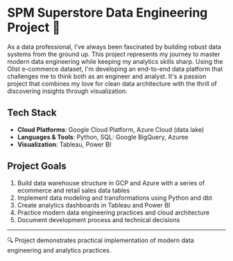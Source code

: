 # SPM Superstore Data Engineering Project 🚀

As a data professional, I've always been fascinated by building robust data systems from the ground up. This project represents my journey to master modern data engineering while keeping my analytics skills sharp. Using the Olist e-commerce dataset, I'm developing an end-to-end data platform that challenges me to think both as an engineer and analyst. It's a passion project that combines my love for clean data architecture with the thrill of discovering insights through visualization.

## Tech Stack
- **Cloud Platforms**: Google Cloud Platform, Azure Cloud (data lake)
- **Languages & Tools**: Python, SQL: Google BigQuery, Azuree
- **Visualization**: Tableau, Power BI

## Project Goals
1. Build data warehouse structure in GCP and Azure with a series of ecommerce and retail sales data tables
2. Implement data modeling and transformations using Python and dbt
3. Create analytics dashboards in Tableau and Power BI
4. Practice modern data engineering practices and cloud architecture
5. Document development process and technical decisions

---
🔍 Project demonstrates practical implementation of modern data engineering and analytics practices.
